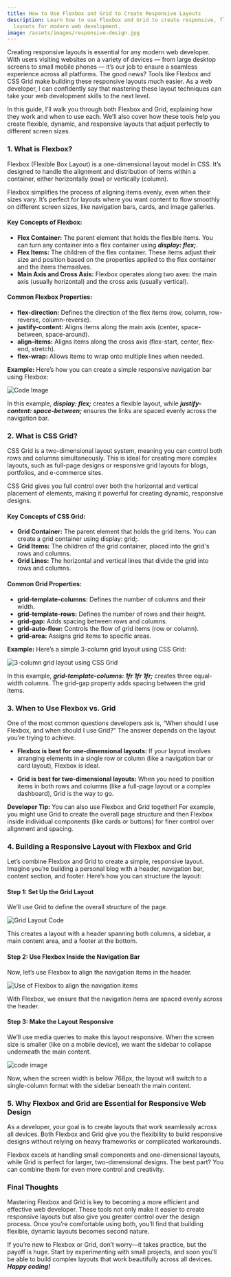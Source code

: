 ```yaml
---
title: How to Use Flexbox and Grid to Create Responsive Layouts
description: Learn how to use Flexbox and Grid to create responsive, flexible
  layouts for modern web development.
image: /assets/images/responsive-design.jpg
---
```

Creating responsive layouts is essential for any modern web developer. With users visiting websites on a variety of devices — from large desktop screens to small mobile phones — it’s our job to ensure a seamless experience across all platforms. The good news? Tools like Flexbox and CSS Grid make building these responsive layouts much easier. As a web developer, I can confidently say that mastering these layout techniques can take your web development skills to the next level.



In this guide, I’ll walk you through both Flexbox and Grid, explaining how they work and when to use each. We’ll also cover how these tools help you create flexible, dynamic, and responsive layouts that adjust perfectly to different screen sizes.



### 1. What is Flexbox?

Flexbox (Flexible Box Layout) is a one-dimensional layout model in CSS. It’s designed to handle the alignment and distribution of items within a container, either horizontally (row) or vertically (column).



Flexbox simplifies the process of aligning items evenly, even when their sizes vary. It’s perfect for layouts where you want content to flow smoothly on different screen sizes, like navigation bars, cards, and image galleries.



#### Key Concepts of Flexbox:

* **Flex Container:** The parent element that holds the flexible items. You can turn any container into a flex container using ***display: flex;***.
* **Flex Items:** The children of the flex container. These items adjust their size and position based on the properties applied to the flex container and the items themselves.
* **Main Axis and Cross Axis:** Flexbox operates along two axes: the main axis (usually horizontal) and the cross axis (usually vertical).

#### Common Flexbox Properties:

* **flex-direction:** Defines the direction of the flex items (row, column, row-reverse, column-reverse).
* **justify-content:** Aligns items along the main axis (center, space-between, space-around).
* **align-items:** Aligns items along the cross axis (flex-start, center, flex-end, stretch).
* **flex-wrap:** Allows items to wrap onto multiple lines when needed.

**Example:** Here’s how you can create a simple responsive navigation bar using Flexbox:

![Code Image](/assets/images/carbon-4-.png "Simple responsive navigation bar using Flexbox")

In this example, ***display: flex;*** creates a flexible layout, while ***justify-content: space-between;*** ensures the links are spaced evenly across the navigation bar.



### 2. What is CSS Grid?

CSS Grid is a two-dimensional layout system, meaning you can control both rows and columns simultaneously. This is ideal for creating more complex layouts, such as full-page designs or responsive grid layouts for blogs, portfolios, and e-commerce sites.



CSS Grid gives you full control over both the horizontal and vertical placement of elements, making it powerful for creating dynamic, responsive designs.



#### Key Concepts of CSS Grid:

* **Grid Container:** The parent element that holds the grid items. You can create a grid container using display: grid;.
* **Grid Items:** The children of the grid container, placed into the grid's rows and columns.
* **Grid Lines:** The horizontal and vertical lines that divide the grid into rows and columns.

#### Common Grid Properties:

* **grid-template-columns:** Defines the number of columns and their width.
* **grid-template-rows:** Defines the number of rows and their height.
* **grid-gap:** Adds spacing between rows and columns.
* **grid-auto-flow:** Controls the flow of grid items (row or column).
* **grid-area:** Assigns grid items to specific areas.

**Example:** Here’s a simple 3-column grid layout using CSS Grid:



![3-column grid layout using CSS Grid](/assets/images/carbon.png "Css Grid")

In this example, ***grid-template-columns: 1fr 1fr 1fr;*** creates three equal-width columns. The grid-gap property adds spacing between the grid items.



### 3. When to Use Flexbox vs. Grid

One of the most common questions developers ask is, “When should I use Flexbox, and when should I use Grid?” The answer depends on the layout you’re trying to achieve.



* **Flexbox is best for one-dimensional layouts:** If your layout involves arranging elements in a single row or column (like a navigation bar or card layout), Flexbox is ideal.


* **Grid is best for two-dimensional layouts:** When you need to position items in both rows and columns (like a full-page layout or a complex dashboard), Grid is the way to go.



**Developer Tip:** You can also use Flexbox and Grid together! For example, you might use Grid to create the overall page structure and then Flexbox inside individual components (like cards or buttons) for finer control over alignment and spacing.



### 4. Building a Responsive Layout with Flexbox and Grid

Let’s combine Flexbox and Grid to create a simple, responsive layout. Imagine you’re building a personal blog with a header, navigation bar, content section, and footer. Here’s how you can structure the layout:



#### Step 1: Set Up the Grid Layout

We’ll use Grid to define the overall structure of the page.



![Grid Layout Code](/assets/images/carbon-1-.png "Grid Layout")

This creates a layout with a header spanning both columns, a sidebar, a main content area, and a footer at the bottom.



#### Step 2: Use Flexbox Inside the Navigation Bar

Now, let’s use Flexbox to align the navigation items in the header.



![Use of Flexbox to align the navigation items](/assets/images/carbon-2-.png "Use of Flexbox")

With Flexbox, we ensure that the navigation items are spaced evenly across the header.



#### Step 3: Make the Layout Responsive

We’ll use media queries to make this layout responsive. When the screen size is smaller (like on a mobile device), we want the sidebar to collapse underneath the main content.



![code image](/assets/images/carbon-3-.png "Responsive Layout")

Now, when the screen width is below 768px, the layout will switch to a single-column format with the sidebar beneath the main content.



### 5. Why Flexbox and Grid are Essential for Responsive Web Design

As a developer, your goal is to create layouts that work seamlessly across all devices. Both Flexbox and Grid give you the flexibility to build responsive designs without relying on heavy frameworks or complicated workarounds.



Flexbox excels at handling small components and one-dimensional layouts, while Grid is perfect for larger, two-dimensional designs. The best part? You can combine them for even more control and creativity.



### Final Thoughts

Mastering Flexbox and Grid is key to becoming a more efficient and effective web developer. These tools not only make it easier to create responsive layouts but also give you greater control over the design process. Once you’re comfortable using both, you’ll find that building flexible, dynamic layouts becomes second nature.



If you’re new to Flexbox or Grid, don’t worry—it takes practice, but the payoff is huge. Start by experimenting with small projects, and soon you’ll be able to build complex layouts that work beautifully across all devices. ***Happy coding!***

